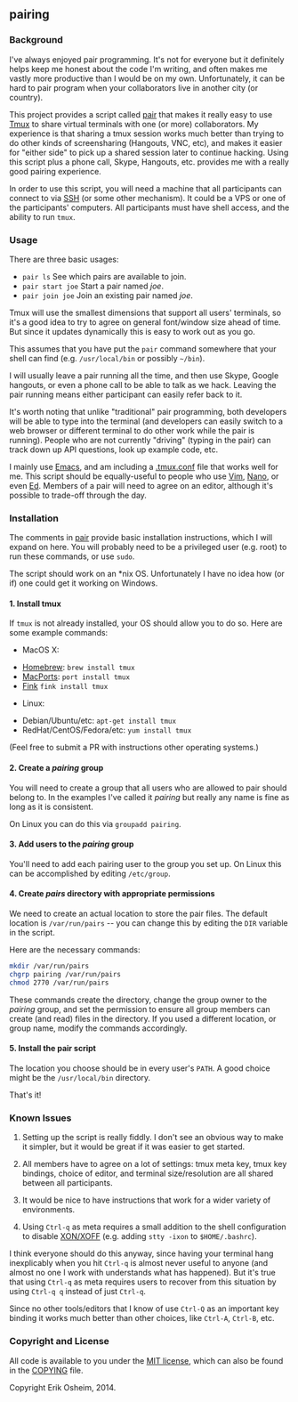 ## pairing

### Background

I've always enjoyed pair programming. It's not for everyone but it
definitely helps keep me honest about the code I'm writing, and often
makes me vastly more productive than I would be on my own.
Unfortunately, it can be hard to pair program when your collaborators
live in another city (or country).

This project provides a script called [pair](pair) that makes it
really easy to use [Tmux](http://tmux.sourceforge.net/) to share
virtual terminals with one (or more) collaborators. My experience is
that sharing a tmux session works much better than trying to do other
kinds of screensharing (Hangouts, VNC, etc), and makes it easier for
"either side" to pick up a shared session later to continue
hacking. Using this script plus a phone call, Skype, Hangouts,
etc. provides me with a really good pairing experience.

In order to use this script, you will need a machine that all
participants can connect to via [SSH](http://www.openssh.com/) (or
some other mechanism). It could be a VPS or one of the participants'
computers. All participants must have shell access, and the ability to
run `tmux`.

### Usage

There are three basic usages:

 * `pair ls` See which pairs are available to join.
 * `pair start joe` Start a pair named *joe*.
 * `pair join joe` Join an existing pair named *joe*.

Tmux will use the smallest dimensions that support all users'
terminals, so it's a good idea to try to agree on general font/window
size ahead of time. But since it updates dynamically this is easy to
work out as you go.

This assumes that you have put the `pair` command somewhere that your
shell can find (e.g. `/usr/local/bin` or possibly `~/bin`).

I will usually leave a pair running all the time, and then use Skype,
Google hangouts, or even a phone call to be able to talk as we
hack. Leaving the pair running means either participant can easily
refer back to it.

It's worth noting that unlike "traditional" pair programming, both
developers will be able to type into the terminal (and developers can
easily switch to a web browser or different terminal to do other work
while the pair is running). People who are not currently "driving"
(typing in the pair) can track down up API questions, look up example
code, etc.

I mainly use [Emacs](http://www.gnu.org/software/emacs/), and am
including a [.tmux.conf](dot.tmux.conf) file that works well for
me. This script should be equally-useful to people who use
[Vim](http://www.vim.org/), [Nano](http://www.nano-editor.org/), or
even [Ed](https://www.gnu.org/fun/jokes/ed-msg.txt). Members of a pair
will need to agree on an editor, although it's possible to trade-off
through the day.

### Installation

The comments in [pair](pair) provide basic installation instructions,
which I will expand on here. You will probably need to be a privileged
user (e.g. root) to run these commands, or use `sudo`.

The script should work on an *nix OS. Unfortunately I have no idea how
(or if) one could get it working on Windows.

#### 1. Install tmux

If `tmux` is not already installed, your OS should allow you to do
so. Here are some example commands:

* MacOS X:
 + [Homebrew](http://brew.sh/): `brew install tmux`
 + [MacPorts](http://www.macports.org/): `port install tmux`
 + [Fink](http://www.finkproject.org/) `fink install tmux`
* Linux:
 + Debian/Ubuntu/etc: `apt-get install tmux`
 + RedHat/CentOS/Fedora/etc: `yum install tmux`

(Feel free to submit a PR with instructions other operating systems.)

#### 2. Create a *pairing* group

You will need to create a group that all users who are allowed to pair
should belong to. In the examples I've called it *pairing* but really
any name is fine as long as it is consistent.

On Linux you can do this via `groupadd pairing`.

#### 3. Add users to the *pairing* group

You'll need to add each pairing user to the group you set up. On Linux
this can be accomplished by editing `/etc/group`.

#### 4. Create *pairs* directory with appropriate permissions

We need to create an actual location to store the pair files. The
default location is `/var/run/pairs` -- you can change this by editing
the `DIR` variable in the script.

Here are the necessary commands:

```bash
mkdir /var/run/pairs
chgrp pairing /var/run/pairs
chmod 2770 /var/run/pairs
```

These commands create the directory, change the group owner to the
*pairing* group, and set the permission to ensure all group members
can create (and read) files in the directory. If you used a different
location, or group name, modify the commands accordingly.

#### 5. Install the pair script

The location you choose should be in every user's `PATH`. A good
choice might be the `/usr/local/bin` directory.

That's it!

### Known Issues

1. Setting up the script is really fiddly. I don't see an obvious way
to make it simpler, but it would be great if it was easier to get
started.

2. All members have to agree on a lot of settings: tmux meta key, tmux
key bindings, choice of editor, and terminal size/resolution are all
shared between all participants.

3. It would be nice to have instructions that work for a wider variety
of environments.

4. Using `Ctrl-q` as meta requires a small addition to the shell
configuration to disable
[XON/XOFF](http://en.wikipedia.org/wiki/Software_flow_control)
(e.g. adding `stty -ixon` to `$HOME/.bashrc`).

I think everyone should do this anyway, since having your terminal
hang inexplicably when you hit `Ctrl-q` is almost never useful to
anyone (and almost no one I work with understands what has
happened). But it's true that using `Ctrl-q` as meta requires users to
recover from this situation by using `Ctrl-q q` instead of just
`Ctrl-q`.

Since no other tools/editors that I know of use `Ctrl-Q` as an
important key binding it works much better than other choices, like
`Ctrl-A`, `Ctrl-B`, etc.

### Copyright and License

All code is available to you under the
[MIT license](http://opensource.org/licenses/mit-license.php), which
can also be found in the [COPYING](COPYING) file.

Copyright Erik Osheim, 2014.
